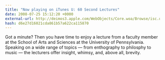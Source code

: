 ```yaml
---
title: "Now playing on iTunes U: 60 Second Lectures"
date: 2008-07-25 15:12:20 +0000
external-url: http://deimos3.apple.com/WebObjects/Core.woa/Browse/isc.upenn.edu.1316811421?sr=hotnews
hash: d6e27d16021cda861b57a622ca115870
---
```


Got a minute? Then you have time to enjoy a lecture from a faculty member at the School of Arts and Sciences at the University of Pennsylvania.  Speaking on a wide range of topics — from enthography to philosphy to music  — the lecturers offer insight, whimsy, and, above all, brevity.
